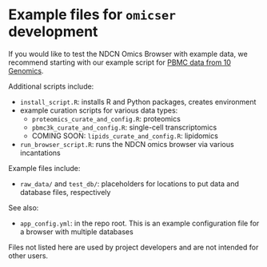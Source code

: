 # Example files for `omicser` development

If you would like to test the NDCN Omics Browser with example data,
we recommend starting with our example script for 
[PBMC data from 10 Genomics](`pbmc3k_curate_and_config.R`).

Additional scripts include:

- `install_script.R`: installs R and Python packages, creates environment 
- example curation scripts for various data types:
  - `proteomics_curate_and_config.R`: proteomics
  - `pbmc3k_curate_and_config.R`: single-cell transcriptomics
  - COMING SOON: `lipids_curate_and_config.R`: lipidomics
- `run_browser_script.R`: runs the NDCN omics browser via various incantations 

Example files include:
- `raw_data/` and `test_db/`: placeholders for locations to put data and database files, respectively


See also:
- `app_config.yml`: in the repo root.  This is an example configuration file for a browser with multiple databases

Files not listed here are used by project developers and are not intended for other users.
